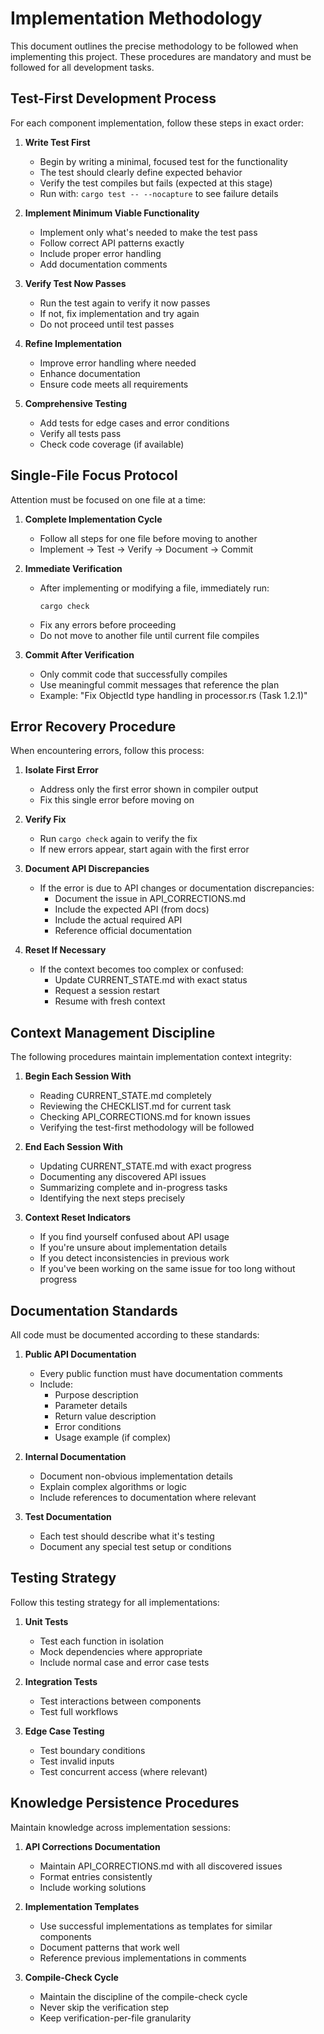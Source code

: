 # Implementation Methodology

This document outlines the precise methodology to be followed when implementing this project. These procedures are mandatory and must be followed for all development tasks.

## Test-First Development Process

For each component implementation, follow these steps in exact order:

1. **Write Test First**
   - Begin by writing a minimal, focused test for the functionality
   - The test should clearly define expected behavior
   - Verify the test compiles but fails (expected at this stage)
   - Run with: `cargo test -- --nocapture` to see failure details

2. **Implement Minimum Viable Functionality**
   - Implement only what's needed to make the test pass
   - Follow correct API patterns exactly
   - Include proper error handling
   - Add documentation comments

3. **Verify Test Now Passes**
   - Run the test again to verify it now passes
   - If not, fix implementation and try again
   - Do not proceed until test passes

4. **Refine Implementation**
   - Improve error handling where needed
   - Enhance documentation
   - Ensure code meets all requirements

5. **Comprehensive Testing**
   - Add tests for edge cases and error conditions
   - Verify all tests pass
   - Check code coverage (if available)

## Single-File Focus Protocol

Attention must be focused on one file at a time:

1. **Complete Implementation Cycle**
   - Follow all steps for one file before moving to another
   - Implement → Test → Verify → Document → Commit

2. **Immediate Verification**
   - After implementing or modifying a file, immediately run:
     ```
     cargo check
     ```
   - Fix any errors before proceeding
   - Do not move to another file until current file compiles

3. **Commit After Verification**
   - Only commit code that successfully compiles
   - Use meaningful commit messages that reference the plan
   - Example: "Fix ObjectId type handling in processor.rs (Task 1.2.1)"

## Error Recovery Procedure

When encountering errors, follow this process:

1. **Isolate First Error**
   - Address only the first error shown in compiler output
   - Fix this single error before moving on

2. **Verify Fix**
   - Run `cargo check` again to verify the fix
   - If new errors appear, start again with the first error

3. **Document API Discrepancies**
   - If the error is due to API changes or documentation discrepancies:
     - Document the issue in API_CORRECTIONS.md
     - Include the expected API (from docs)
     - Include the actual required API
     - Reference official documentation

4. **Reset If Necessary**
   - If the context becomes too complex or confused:
     - Update CURRENT_STATE.md with exact status
     - Request a session restart
     - Resume with fresh context

## Context Management Discipline

The following procedures maintain implementation context integrity:

1. **Begin Each Session With**
   - Reading CURRENT_STATE.md completely
   - Reviewing the CHECKLIST.md for current task
   - Checking API_CORRECTIONS.md for known issues
   - Verifying the test-first methodology will be followed

2. **End Each Session With**
   - Updating CURRENT_STATE.md with exact progress
   - Documenting any discovered API issues
   - Summarizing complete and in-progress tasks
   - Identifying the next steps precisely

3. **Context Reset Indicators**
   - If you find yourself confused about API usage
   - If you're unsure about implementation details
   - If you detect inconsistencies in previous work
   - If you've been working on the same issue for too long without progress

## Documentation Standards

All code must be documented according to these standards:

1. **Public API Documentation**
   - Every public function must have documentation comments
   - Include:
     - Purpose description
     - Parameter details
     - Return value description
     - Error conditions
     - Usage example (if complex)

2. **Internal Documentation**
   - Document non-obvious implementation details
   - Explain complex algorithms or logic
   - Include references to documentation where relevant

3. **Test Documentation**
   - Each test should describe what it's testing
   - Document any special test setup or conditions

## Testing Strategy

Follow this testing strategy for all implementations:

1. **Unit Tests**
   - Test each function in isolation
   - Mock dependencies where appropriate
   - Include normal case and error case tests

2. **Integration Tests**
   - Test interactions between components
   - Test full workflows

3. **Edge Case Testing**
   - Test boundary conditions
   - Test invalid inputs
   - Test concurrent access (where relevant)

## Knowledge Persistence Procedures

Maintain knowledge across implementation sessions:

1. **API Corrections Documentation**
   - Maintain API_CORRECTIONS.md with all discovered issues
   - Format entries consistently
   - Include working solutions

2. **Implementation Templates**
   - Use successful implementations as templates for similar components
   - Document patterns that work well
   - Reference previous implementations in comments

3. **Compile-Check Cycle**
   - Maintain the discipline of the compile-check cycle
   - Never skip the verification step
   - Keep verification-per-file granularity